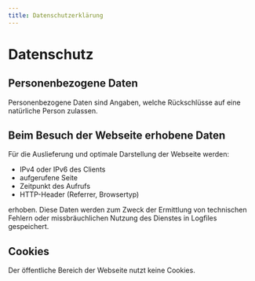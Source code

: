 ```yaml
---
title: Datenschutzerklärung
---
```


# Datenschutz

## Personenbezogene Daten

Personenbezogene Daten sind Angaben, welche Rückschlüsse auf eine natürliche Person zulassen.

## Beim Besuch der Webseite erhobene Daten

Für die Auslieferung und optimale Darstellung der Webseite werden:

* IPv4 oder IPv6 des Clients
* aufgerufene Seite
* Zeitpunkt des Aufrufs
* HTTP-Header (Referrer, Browsertyp)

erhoben. Diese Daten werden zum Zweck der Ermittlung von technischen Fehlern oder missbräuchlichen Nutzung des Dienstes in Logfiles gespeichert.

## Cookies

Der öffentliche Bereich der Webseite nutzt keine Cookies.